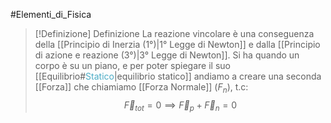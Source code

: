 #Elementi_di_Fisica 

>[!Definizione]  Definizione
>La reazione vincolare è una conseguenza della [[Principio di Inerzia (1°)|1° Legge di Newton]] e dalla [[Principio di azione e reazione (3°)|3° Legge di Newton]].
>Si ha quando un corpo è su un piano, e per poter spiegare il suo [[Equilibrio#<font color=" 4bacc6">Statico</font>|equilibrio statico]] andiamo a creare una seconda [[Forza]] che chiamiamo [[Forza Normale]] ($F_{n}$), t.c:
>$$\vec{F}_{tot}=0 \implies \vec{F}_{p}+\vec{F}_{n}=0$$
>